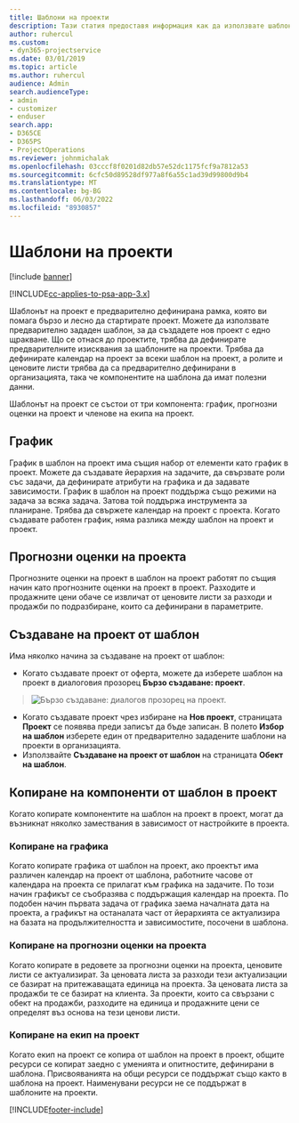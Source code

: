 ```yaml
---
title: Шаблони на проекти
description: Тази статия предоставя информация как да използвате шаблоните за проекти за бърза настройка на проекти.
author: ruhercul
ms.custom:
- dyn365-projectservice
ms.date: 03/01/2019
ms.topic: article
ms.author: ruhercul
audience: Admin
search.audienceType:
- admin
- customizer
- enduser
search.app:
- D365CE
- D365PS
- ProjectOperations
ms.reviewer: johnmichalak
ms.openlocfilehash: 03cccf8f0201d82db57e52dc1175fcf9a7812a53
ms.sourcegitcommit: 6cfc50d89528df977a8f6a55c1ad39d99800d9b4
ms.translationtype: MT
ms.contentlocale: bg-BG
ms.lasthandoff: 06/03/2022
ms.locfileid: "8930857"
---
```

# <a name="project-templates"></a>Шаблони на проекти 

[!include [banner](../includes/psa-now-project-operations.md)]

[!INCLUDE[cc-applies-to-psa-app-3.x](../includes/cc-applies-to-psa-app-3x.md)]

Шаблонът на проект е предварително дефинирана рамка, която ви помага бързо и лесно да стартирате проект. Можете да използвате предварително зададен шаблон, за да създадете нов проект с едно щракване. Що се отнася до проектите, трябва да дефинирате предварителните изисквания за шаблоните на проекти. Трябва да дефинирате календар на проект за всеки шаблон на проект, а ролите и ценовите листи трябва да са предварително дефинирани в организацията, така че компонентите на шаблона да имат полезни данни.

Шаблонът на проект се състои от три компонента: график, прогнозни оценки на проект и членове на екипа на проект.

## <a name="schedule"></a>График

График в шаблон на проект има същия набор от елементи като график в проект. Можете да създавате йерархия на задачите, да свързвате роли със задачи, да дефинирате атрибути на графика и да задавате зависимости. График в шаблон на проект поддържа също режими на задача за всяка задача. Затова той поддържа инструмента за планиране. Трябва да свържете календар на проект с проекта. Когато създавате работен график, няма разлика между шаблон на проект и проект.

## <a name="project-estimates"></a>Прогнозни оценки на проекта

Прогнозните оценки на проект в шаблон на проект работят по същия начин като прогнозните оценки на проект в проект. Разходите и продажните цени обаче се извличат от ценовите листи за разходи и продажби по подразбиране, които са дефинирани в параметрите.

## <a name="creating-a-project-from-a-template"></a>Създаване на проект от шаблон
 
Има няколко начина за създаване на проект от шаблон:

- Когато създавате проект от оферта, можете да изберете шаблон на проект в диалоговия прозорец **Бързо създаване: проект**.

> ![Бързо създаване: диалогов прозорец на проект.](media/project-11.png)

- Когато създавате проект чрез избиране на **Нов проект**, страницата **Проект** се появява преди записът да бъде записан. В полето **Избор на шаблон** изберете един от предварително зададените шаблони на проекти в организацията.
- Използвайте **Създаване на проект от шаблон** на страницата **Обект на шаблон**.

## <a name="copying-components-of-template-to-project"></a>Копиране на компоненти от шаблон в проект

Когато копирате компонентите на шаблон на проект в проект, могат да възникнат няколко замествания в зависимост от настройките в проекта.

### <a name="copying-the-schedule"></a>Копиране на графика

Когато копирате графика от шаблон на проект, ако проектът има различен календар на проект от шаблона, работните часове от календара на проекта се прилагат към графика на задачите. По този начин графикът се съобразява с поддържащия календар на проекта. По подобен начин първата задача от графика заема началната дата на проекта, а графикът на останалата част от йерархията се актуализира на базата на продължителността и зависимостите, посочени в шаблона. 

### <a name="copying-project-estimates"></a>Копиране на прогнозни оценки на проекта 

Когато копирате в редовете за прогнозни оценки на проекта, ценовите листи се актуализират. За ценовата листа за разходи тези актуализации се базират на притежаващата единица на проекта. За ценовата листа за продажби те се базират на клиента. За проекти, които са свързани с обект на продажби, разходите на единица и продажните цени се определят въз основа на тези ценови листи.

### <a name="copying-a-project-team"></a>Копиране на екип на проект

Когато екип на проект се копира от шаблон на проект в проект, общите ресурси се копират заедно с уменията и опитностите, дефинирани в шаблона. Присвояванията на общи ресурси се поддържат също както в шаблона на проект. Наименувани ресурси не се поддържат в шаблоните на проекти.


[!INCLUDE[footer-include](../includes/footer-banner.md)]
